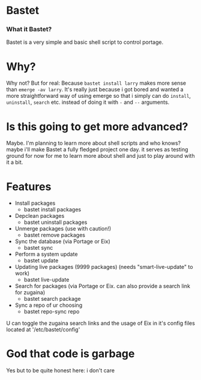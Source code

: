 # Bastet
### What it Bastet?
Bastet is a very simple and basic shell script to control portage.

# Why?
Why not? But for real: Because `bastet install larry` makes more sense than `emerge -av larry`. It's really just because i got bored and wanted a more straightforward way of using emerge so that i simply can do `install`, `uninstall`, `search` etc. instead of doing it with `-` and `--` arguments.

# Is this going to get more advanced?
Maybe. I'm planning to learn more about shell scripts and who knows? maybe i'll make Bastet a fully fledged project one day. it serves as testing ground for now for me to learn more about shell and just to play around with it a bit.

# Features
- Install packages
  - bastet install packages
- Depclean packages
  - bastet uninstall packages
- Unmerge packages (use with caution!)
  - bastet remove packages
- Sync the database (via Portage or Eix)
  - bastet sync
- Perform a system update
  - bastet update
- Updating live packages (9999 packages) (needs "smart-live-update" to work)
  - bastet live-update
- Search for packages (via Portage or Eix. can also provide a search link for zugaina)
  - bastet search package
- Sync a repo of ur choosing
  - bastet repo-sync repo

U can toggle the zugaina search links and the usage of Eix in it's config files located at '/etc/bastet/config'

# God that code is garbage
Yes but to be quite honest here: i don't care
